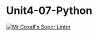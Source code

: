# Unit4-07-Python
[![Mr Coxall's Super Linter](https://github.com/ICS3U-Programming-Mikhail-I/Unit4-07-Python/workflows/Mr%20Coxall's%20Super%20Linter/badge.svg)](https://github.com/ICS3U-Programming-Mikhail-I/Unit4-07-Pytho\/actions/)

